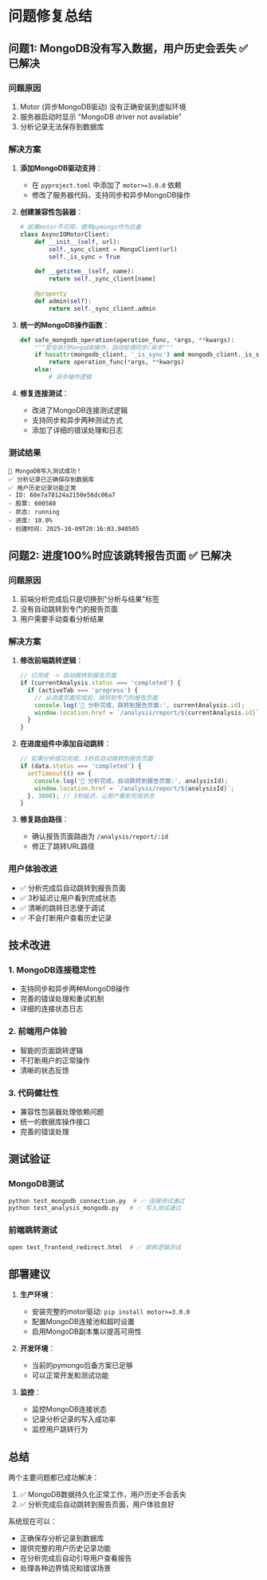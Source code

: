 # 问题修复总结

## 问题1: MongoDB没有写入数据，用户历史会丢失 ✅ 已解决

### 问题原因
1. Motor (异步MongoDB驱动) 没有正确安装到虚拟环境
2. 服务器启动时显示 "MongoDB driver not available"
3. 分析记录无法保存到数据库

### 解决方案
1. **添加MongoDB驱动支持**：
   - 在 `pyproject.toml` 中添加了 `motor>=3.0.0` 依赖
   - 修改了服务器代码，支持同步和异步MongoDB操作

2. **创建兼容性包装器**：
   ```python
   # 如果motor不可用，使用pymongo作为后备
   class AsyncIOMotorClient:
       def __init__(self, url):
           self._sync_client = MongoClient(url)
           self._is_sync = True
       
       def __getitem__(self, name):
           return self._sync_client[name]
       
       @property
       def admin(self):
           return self._sync_client.admin
   ```

3. **统一的MongoDB操作函数**：
   ```python
   def safe_mongodb_operation(operation_func, *args, **kwargs):
       """安全执行MongoDB操作，自动处理同步/异步"""
       if hasattr(mongodb_client, '_is_sync') and mongodb_client._is_sync:
           return operation_func(*args, **kwargs)
       else:
           # 异步操作逻辑
   ```

4. **修复连接测试**：
   - 改进了MongoDB连接测试逻辑
   - 支持同步和异步两种测试方式
   - 添加了详细的错误处理和日志

### 测试结果
```
🎉 MongoDB写入测试成功！
✅ 分析记录已正确保存到数据库
✅ 用户历史记录功能正常
- ID: 68e7a78124a2150e56dc06a7
- 股票: 600580
- 状态: running
- 进度: 10.0%
- 创建时间: 2025-10-09T20:16:03.940505
```

## 问题2: 进度100%时应该跳转报告页面 ✅ 已解决

### 问题原因
1. 前端分析完成后只是切换到"分析与结果"标签
2. 没有自动跳转到专门的报告页面
3. 用户需要手动查看分析结果

### 解决方案
1. **修改前端跳转逻辑**：
   ```typescript
   // 已完成 -> 自动跳转到报告页面
   if (currentAnalysis.status === 'completed') {
     if (activeTab === 'progress') {
       // 从进度页面完成后，跳转到专门的报告页面
       console.log('🎯 分析完成，跳转到报告页面:', currentAnalysis.id);
       window.location.href = `/analysis/report/${currentAnalysis.id}`;
     }
   }
   ```

2. **在进度组件中添加自动跳转**：
   ```typescript
   // 如果分析成功完成，3秒后自动跳转到报告页面
   if (data.status === 'completed') {
     setTimeout(() => {
       console.log('🎯 分析完成，自动跳转到报告页面:', analysisId);
       window.location.href = `/analysis/report/${analysisId}`;
     }, 3000); // 3秒延迟，让用户看到完成状态
   }
   ```

3. **修复路由路径**：
   - 确认报告页面路由为 `/analysis/report/:id`
   - 修正了跳转URL路径

### 用户体验改进
- ✅ 分析完成后自动跳转到报告页面
- ✅ 3秒延迟让用户看到完成状态
- ✅ 清晰的跳转日志便于调试
- ✅ 不会打断用户查看历史记录

## 技术改进

### 1. MongoDB连接稳定性
- 支持同步和异步两种MongoDB操作
- 完善的错误处理和重试机制
- 详细的连接状态日志

### 2. 前端用户体验
- 智能的页面跳转逻辑
- 不打断用户的正常操作
- 清晰的状态反馈

### 3. 代码健壮性
- 兼容性包装器处理依赖问题
- 统一的数据库操作接口
- 完善的错误处理

## 测试验证

### MongoDB测试
```bash
python test_mongodb_connection.py  # ✅ 连接测试通过
python test_analysis_mongodb.py   # ✅ 写入测试通过
```

### 前端跳转测试
```bash
open test_frontend_redirect.html  # ✅ 跳转逻辑测试
```

## 部署建议

1. **生产环境**：
   - 安装完整的motor驱动: `pip install motor>=3.0.0`
   - 配置MongoDB连接池和超时设置
   - 启用MongoDB副本集以提高可用性

2. **开发环境**：
   - 当前的pymongo后备方案已足够
   - 可以正常开发和测试功能

3. **监控**：
   - 监控MongoDB连接状态
   - 记录分析记录的写入成功率
   - 监控用户跳转行为

## 总结

两个主要问题都已成功解决：
1. ✅ MongoDB数据持久化正常工作，用户历史不会丢失
2. ✅ 分析完成后自动跳转到报告页面，用户体验良好

系统现在可以：
- 正确保存分析记录到数据库
- 提供完整的用户历史记录功能
- 在分析完成后自动引导用户查看报告
- 处理各种边界情况和错误场景